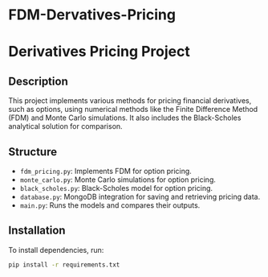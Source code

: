 # FDM-Dervatives-Pricing

# Derivatives Pricing Project

## Description
This project implements various methods for pricing financial derivatives, such as options, using numerical methods like the Finite Difference Method (FDM) and Monte Carlo simulations. It also includes the Black-Scholes analytical solution for comparison.

## Structure
- `fdm_pricing.py`: Implements FDM for option pricing.
- `monte_carlo.py`: Monte Carlo simulations for option pricing.
- `black_scholes.py`: Black-Scholes model for option pricing.
- `database.py`: MongoDB integration for saving and retrieving pricing data.
- `main.py`: Runs the models and compares their outputs.

## Installation
To install dependencies, run:
```bash
pip install -r requirements.txt
